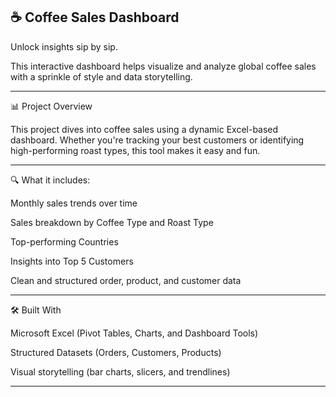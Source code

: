 ☕ Coffee Sales Dashboard
-------------------------------------------------------------------------------------------------------------------------------------------------------------------------------------------------------------------
Unlock insights sip by sip.

This interactive dashboard helps visualize and analyze global coffee sales with a sprinkle of style and data storytelling.

---------------------------------------------------------------------------------------------------------------------------------------------------------------------------------------------------------------------

📊 Project Overview

This project dives into coffee sales using a dynamic Excel-based dashboard. Whether you're tracking your best customers or identifying high-performing roast types, this tool makes it easy and fun.

---------------------------------------------------------------------------------------------------------------------------------------------------------------------------------------------------------------------
🔍 What it includes:

Monthly sales trends over time

Sales breakdown by Coffee Type and Roast Type

Top-performing Countries

Insights into Top 5 Customers

Clean and structured order, product, and customer data

---------------------------------------------------------------------------------------------------------------------------------------------------------------------------------------------------------------------

🛠 Built With

Microsoft Excel (Pivot Tables, Charts, and Dashboard Tools)

Structured Datasets (Orders, Customers, Products)

Visual storytelling (bar charts, slicers, and trendlines)

---------------------------------------------------------------------------------------------------------------------------------------------------------------------------------------------------------------------
